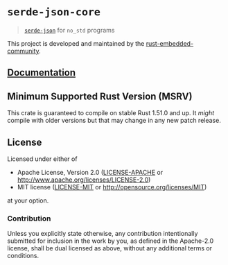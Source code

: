 # `serde-json-core`

> [`serde-json`] for `no_std` programs

[`serde-json`]: https://crates.io/crates/serde_json

This project is developed and maintained by the [rust-embedded-community].

[rust-embedded-community]: https://github.com/rust-embedded-community/meta

## [Documentation](https://docs.rs/serde-json-core)

## Minimum Supported Rust Version (MSRV)

This crate is guaranteed to compile on stable Rust 1.51.0 and up. It *might*
compile with older versions but that may change in any new patch release.

## License

Licensed under either of

- Apache License, Version 2.0 ([LICENSE-APACHE](LICENSE-APACHE) or
  http://www.apache.org/licenses/LICENSE-2.0)
- MIT license ([LICENSE-MIT](LICENSE-MIT) or http://opensource.org/licenses/MIT)

at your option.

### Contribution

Unless you explicitly state otherwise, any contribution intentionally submitted
for inclusion in the work by you, as defined in the Apache-2.0 license, shall be
dual licensed as above, without any additional terms or conditions.
